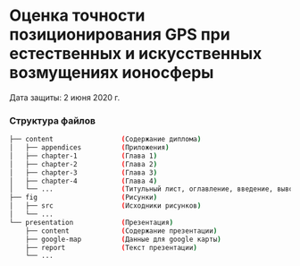 # Оценка точности позиционирования GPS при естественных и искусственных возмущениях ионосферы
Дата защиты: 2 июня 2020 г.
### Структура файлов
```bash
├── content                 (Содержание диплома)
│   ├── appendices          (Приложения)
│   ├── chapter-1           (Глава 1)
│   ├── chapter-2           (Глава 2)
│   ├── chapter-3           (Глава 3)
│   ├── chapter-4           (Глава 4)
│   └── ...                 (Титульный лист, оглавление, введение, выводы, заключение, литература)
├── fig                     (Рисунки)
│   ├── src                 (Исходники рисунков) 
│   └── ...
└── presentation            (Презентация)
    ├── content             (Содержание презентации)
    ├── google-map          (Данные для google карты)
    ├── report              (Текст презентации)
    └── ...
```